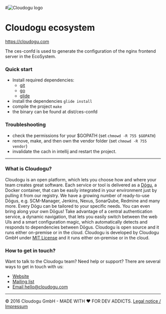 #![Cloudogu logo](https://cloudogu.com/images/logo.png)
# Cloudogu ecosystem
https://cloudogu.com

The ces-confd is used to generate the configuration of the nginx frontend server
in the EcoSystem.

### Quick start
* Install required dependencies:
	* [git](https://git-scm.com/)
	* [go](https://golang.org/)
	* [glide](https://github.com/Masterminds/glide)
* install the dependencies `glide install`
* compile the project `make`
* the binary can be found at dist/ces-confd

### Troubleshooting
* check the permissions for your $GOPATH (set `chmowd -R 755 $GOPATH`)
* remove, make, and then own the vendor folder (set `chmowd -R 755 vendor`)
* invalidate the cach in intellij and restart the project.
---
### What is Cloudogu?
Cloudogu is an open platform, which lets you choose how and where your team creates great software. Each service or tool is delivered as a [Dōgu](https://translate.google.com/?text=D%26%23x014d%3Bgu#ja/en/%E9%81%93%E5%85%B7), a Docker container, that can be easily integrated in your environment just by pulling it from our registry. We have a growing number of ready-to-use Dōgus, e.g. SCM-Manager, Jenkins, Nexus, SonarQube, Redmine and many more. Every Dōgu can be tailored to your specific needs. You can even bring along your own Dōgus! Take advantage of a central authentication service, a dynamic navigation, that lets you easily switch between the web UIs and a smart configuration magic, which automatically detects and responds to dependencies between Dōgus. Cloudogu is open source and it runs either on-premise or in the cloud. Cloudogu is developed by Cloudogu GmbH under [MIT License](https://cloudogu.com/license.html) and it runs either on-premise or in the cloud.

### How to get in touch?
Want to talk to the Cloudogu team? Need help or support? There are several ways to get in touch with us:

* [Website](https://cloudogu.com)
* [Mailing list](https://groups.google.com/forum/#!forum/cloudogu)
* [Email hello@cloudogu.com](mailto:hello@cloudogu.com)

---
&copy; 2016 Cloudogu GmbH - MADE WITH :heart: FOR DEV ADDICTS. [Legal notice / Impressum](https://cloudogu.com/imprint.html)
